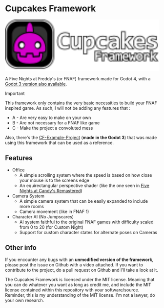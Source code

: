 # Cupcakes Framework

<p align="center">
<img src=".github/cupcake_logo.svg" width="577" alt="Cupcakes Framework logo">
</p>

A Five Nights at Freddy's (or FNAF) framework made for Godot 4, with a [Godot 3 version also available](https://github.com/Oplexitie/Cupcakes-Framework/tree/godot3).

>[!IMPORTANT]
>This framework only contains the very basic necessities to build your FNAF inspired game.
>As such, I will not be adding any features that :
>  - A - Are very easy to make on your own
>  - B - Are not necessary for a FNAF like game
>  - C - Make the project a convoluted mess

Also, there's the [CF-Example-Project](https://github.com/Oplexitie/CF-Example-Project/tree/main) (**made in the Godot 3**) that was made using this framework that can be used as a reference.
## Features

- Office
  - A simple scrolling system where the speed is based on how close your mouse is to the screens edge
  - An equirectangular perspective shader (like the one seen in [Five Nights at Candy's Remastered](https://gamejolt.com/games/five-nights-at-candy-s-remastered/426659))
- Camera System
  - A simple camera system that can be easily expanded to include more rooms
  - Camera movement (like in FNAF 1)
- Character AI (No Jumpscares)
  - AI system faithful to the original FNAF games with difficulty scaled from 0 to 20 (for Custom Night)
  - Support for custom character states for alternate poses on Cameras
 
 ## Other info

If you encounter any bugs with an **unmodified version of the framework**, please post the issue on Github with a video attached.
If you want to contribute to the project, do a pull request on Github and I'll take a look at it.

The Cupcakes Framework is licensed under the MIT license.
Meaning that you can do whatever you want as long as credit me, and include the MIT license contained within this repository with your software/source.
Reminder, this is my understanding of the MIT license. I'm not a lawyer, do your own research.
